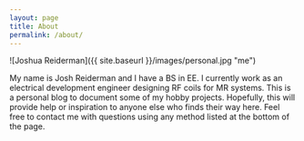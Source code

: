 ```yaml
---
layout: page
title: About
permalink: /about/
---
```


![Joshua Reiderman]({{ site.baseurl }}/images/personal.jpg "me")
<br>
<p>My name is Josh Reiderman and I have a BS in EE. I currently work as an electrical development engineer designing RF coils for MR systems.  This is a personal blog to document some of my hobby projects. Hopefully, this will provide help or inspiration to anyone else who finds their way here. Feel free to contact me with questions using any method listed at the bottom of the page.</p>